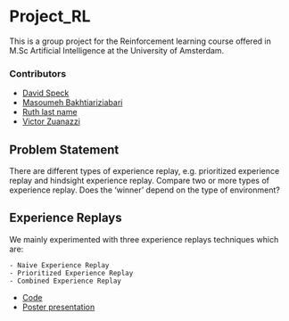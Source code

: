 # Project_RL

This is a group project for the Reinforcement learning course offered in M.Sc Artificial Intelligence 
at the University of Amsterdam.

### Contributors
* [David Speck](https://github.com/Saduras)
* [Masoumeh Bakhtiariziabari](https://github.com/mbakhtiariz)
* [Ruth last name](https://github.com/VictorZuanazzi)
* [Victor Zuanazzi](https://github.com/VictorZuanazzi)

## Problem Statement

There are different types of experience replay, e.g. prioritized experience replay and hindsight experience replay. Compare two or more types of experience replay. Does the ‘winner’ depend on the type of environment?

## Experience Replays
We mainly experimented with three experience replays techniques which are:
```
- Naive Experience Replay 
- Prioritized Experience Replay
- Combined Experience Replay
```

* [Code](code/)
* [Poster presentation](Poster.pdf)

